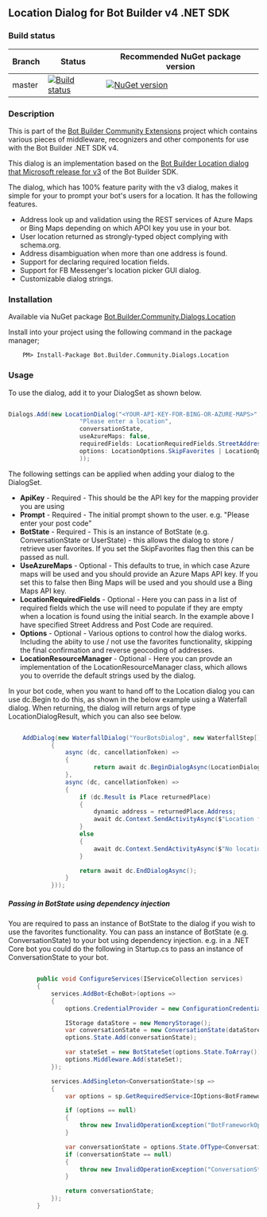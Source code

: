 ## Location Dialog for Bot Builder v4 .NET SDK

### Build status
| Branch | Status | Recommended NuGet package version |
| ------ | ------ | ------ |
| master | [![Build status](https://ci.appveyor.com/api/projects/status/b9123gl3kih8x9cb?svg=true)](https://ci.appveyor.com/project/garypretty/botbuilder-community) | [![NuGet version](https://img.shields.io/badge/NuGet-1.0.100-blue.svg)](https://www.nuget.org/packages/Bot.Builder.Community.Dialogs.Location/) |

### Description
This is part of the [Bot Builder Community Extensions](https://github.com/garypretty/botbuilder-community) project which contains various pieces of middleware, recognizers and other components for use with the Bot Builder .NET SDK v4.

This dialog is an implementation based on the [Bot Builder Location dialog that Microsoft release for v3](https://www.github.com/microsoft/botbuilder-location) of the Bot Builder SDK.

The dialog, which has 100% feature parity with the v3 dialog, makes it simple for your to prompt your bot's users for a location. It has the following features.

* Address look up and validation using the REST services of Azure Maps or Bing Maps depending on which APOI key you use in your bot.
* User location returned as strongly-typed object complying with schema.org.
* Address disambiguation when more than one address is found.
* Support for declaring required location fields.
* Support for FB Messenger's location picker GUI dialog.
* Customizable dialog strings.

### Installation

Available via NuGet package [Bot.Builder.Community.Dialogs.Location](https://www.nuget.org/packages/Bot.Builder.Community.Dialogs.Location/)

Install into your project using the following command in the package manager;
```
    PM> Install-Package Bot.Builder.Community.Dialogs.Location
```

### Usage

To use the dialog, add it to your DialogSet as shown below. 

```cs

Dialogs.Add(new LocationDialog("<YOUR-API-KEY-FOR-BING-OR-AZURE-MAPS>",
                    "Please enter a location", 
                    conversationState,
                    useAzureMaps: false, 
                    requiredFields: LocationRequiredFields.StreetAddress | LocationRequiredFields.PostalCode, 
                    options: LocationOptions.SkipFavorites | LocationOptions.SkipFinalConfirmation 
                    ));

```

The following settings can be applied when adding your dialog to the DialogSet.

* **ApiKey** - Required - This should be the API key for the mapping provider you are using
* **Prompt** - Required - The initial prompt shown to the user. e.g. "Please enter your post code"
* **BotState** - Required - This is an instance of BotState (e.g. ConversationState or UserState) - this allows the dialog to store / retrieve user favorites. If you set the SkipFavorites flag then this can be passed as null.
* **UseAzureMaps** - Optional - This defaults to true, in which case Azure maps will be used and you should provide an Azure Maps API key. If you set this to false then Bing Maps will be used and you should use a Bing Maps API key.
* **LocationRequiredFields** - Optional - Here you can pass in a list of required fields which the use will need to populate if they are empty when a location is found using the initial search. In the example above I have specified Street Address and Post Code are required.
* **Options** - Optional - Various options to control how the dialog works. Including the abiity to use / not use the favorites functionality, skipping the final confirmation and reverse geocoding of addresses.
* **LocationResourceManager** - Optional - Here you can provde an implementation of the LocationResourceManager class, which allows you to override the default strings used by the dialog.

In your bot code, when you want to hand off to the Location dialog you can use dc.Begin to do this, as shown in the below example using a Waterfall dialog. When returning, the dialog will return args of type LocationDialogResult, which you can also see below.

```cs

    AddDialog(new WaterfallDialog("YourBotsDialog", new WaterfallStep[]
            {
                async (dc, cancellationToken) =>
                {
                        return await dc.BeginDialogAsync(LocationDialog.DefaultLocationDialogId);
                },
                async (dc, cancellationToken) =>
                {
                    if (dc.Result is Place returnedPlace)
                    {
                        dynamic address = returnedPlace.Address;
                        await dc.Context.SendActivityAsync($"Location found: {returnedPlace.Address.FormattedAddress}");
                    }
                    else
                    {
                        await dc.Context.SendActivityAsync($"No location found");
                    }

                    return await dc.EndDialogAsync();
                }
            }));

```


##### Passing in BotState using dependency injection

You are required to pass an instance of BotState to the dialog if you wish to use the favorites functionality.
You can pass an instance of BotState (e.g. ConversationState) to your bot using dependency injection. 
e.g. in a .NET Core bot you could do the following in Startup.cs to pass an instance of ConversationState to your bot.

```cs

        public void ConfigureServices(IServiceCollection services)
        {
            services.AddBot<EchoBot>(options =>
            {
                options.CredentialProvider = new ConfigurationCredentialProvider(Configuration);

                IStorage dataStore = new MemoryStorage();
                var conversationState = new ConversationState(dataStore);
                options.State.Add(conversationState);

                var stateSet = new BotStateSet(options.State.ToArray());
                options.Middleware.Add(stateSet);
            });

            services.AddSingleton<ConversationState>(sp =>
            {
                var options = sp.GetRequiredService<IOptions<BotFrameworkOptions>>().Value;

                if (options == null)
                {
                    throw new InvalidOperationException("BotFrameworkOptions must be configured prior to setting up the State Accessors");
                }

                var conversationState = options.State.OfType<ConversationState>().FirstOrDefault();
                if (conversationState == null)
                {
                    throw new InvalidOperationException("ConversationState must be defined and added before adding conversation-scoped state accessors.");
                }

                return conversationState;
            });
        }

```


